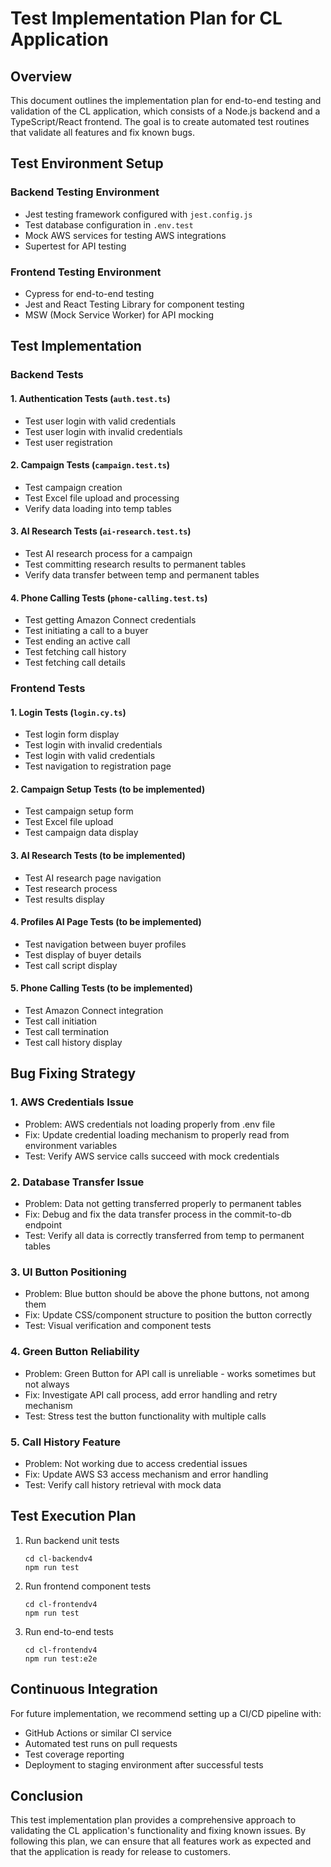 # Test Implementation Plan for CL Application

## Overview

This document outlines the implementation plan for end-to-end testing and validation of the CL application, which consists of a Node.js backend and a TypeScript/React frontend. The goal is to create automated test routines that validate all features and fix known bugs.

## Test Environment Setup

### Backend Testing Environment
- Jest testing framework configured with `jest.config.js`
- Test database configuration in `.env.test`
- Mock AWS services for testing AWS integrations
- Supertest for API testing

### Frontend Testing Environment
- Cypress for end-to-end testing
- Jest and React Testing Library for component testing
- MSW (Mock Service Worker) for API mocking

## Test Implementation

### Backend Tests

#### 1. Authentication Tests (`auth.test.ts`)
- Test user login with valid credentials
- Test user login with invalid credentials
- Test user registration

#### 2. Campaign Tests (`campaign.test.ts`)
- Test campaign creation
- Test Excel file upload and processing
- Verify data loading into temp tables

#### 3. AI Research Tests (`ai-research.test.ts`)
- Test AI research process for a campaign
- Test committing research results to permanent tables
- Verify data transfer between temp and permanent tables

#### 4. Phone Calling Tests (`phone-calling.test.ts`)
- Test getting Amazon Connect credentials
- Test initiating a call to a buyer
- Test ending an active call
- Test fetching call history
- Test fetching call details

### Frontend Tests

#### 1. Login Tests (`login.cy.ts`)
- Test login form display
- Test login with invalid credentials
- Test login with valid credentials
- Test navigation to registration page

#### 2. Campaign Setup Tests (to be implemented)
- Test campaign setup form
- Test Excel file upload
- Test campaign data display

#### 3. AI Research Tests (to be implemented)
- Test AI research page navigation
- Test research process
- Test results display

#### 4. Profiles AI Page Tests (to be implemented)
- Test navigation between buyer profiles
- Test display of buyer details
- Test call script display

#### 5. Phone Calling Tests (to be implemented)
- Test Amazon Connect integration
- Test call initiation
- Test call termination
- Test call history display

## Bug Fixing Strategy

### 1. AWS Credentials Issue
- Problem: AWS credentials not loading properly from .env file
- Fix: Update credential loading mechanism to properly read from environment variables
- Test: Verify AWS service calls succeed with mock credentials

### 2. Database Transfer Issue
- Problem: Data not getting transferred properly to permanent tables
- Fix: Debug and fix the data transfer process in the commit-to-db endpoint
- Test: Verify all data is correctly transferred from temp to permanent tables

### 3. UI Button Positioning
- Problem: Blue button should be above the phone buttons, not among them
- Fix: Update CSS/component structure to position the button correctly
- Test: Visual verification and component tests

### 4. Green Button Reliability
- Problem: Green Button for API call is unreliable - works sometimes but not always
- Fix: Investigate API call process, add error handling and retry mechanism
- Test: Stress test the button functionality with multiple calls

### 5. Call History Feature
- Problem: Not working due to access credential issues
- Fix: Update AWS S3 access mechanism and error handling
- Test: Verify call history retrieval with mock data

## Test Execution Plan

1. Run backend unit tests
   ```
   cd cl-backendv4
   npm run test
   ```

2. Run frontend component tests
   ```
   cd cl-frontendv4
   npm run test
   ```

3. Run end-to-end tests
   ```
   cd cl-frontendv4
   npm run test:e2e
   ```

## Continuous Integration

For future implementation, we recommend setting up a CI/CD pipeline with:
- GitHub Actions or similar CI service
- Automated test runs on pull requests
- Test coverage reporting
- Deployment to staging environment after successful tests

## Conclusion

This test implementation plan provides a comprehensive approach to validating the CL application's functionality and fixing known issues. By following this plan, we can ensure that all features work as expected and that the application is ready for release to customers. 